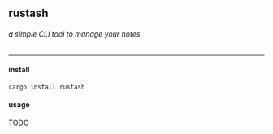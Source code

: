 ## rustash

###### a simple CLI tool to manage your notes

---

#### install

```
cargo install rustash
```

#### usage

TODO
